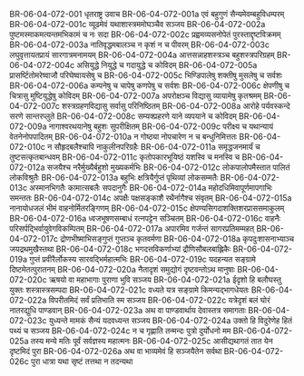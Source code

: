 BR-06-04-072-001  धृतराष्ट्र उवाच
BR-06-04-072-001a एवं बहुगुणं सैन्यमेवम्बहुविधम्परम्
BR-06-04-072-001c व्यूढमेवं यथाशास्त्रममोघञ्चैव सञ्जय
BR-06-04-072-002a पुष्टमस्माकमत्यन्तमभिकामं च नः सदा
BR-06-04-072-002c प्रह्वमव्यसनोपेतं पुरस्ताद्दृष्टविक्रमम्
BR-06-04-072-003a नातिवृद्धमबालञ्च न कृशं न च पीवरम्
BR-06-04-072-003c लघुवृत्तायतप्रायं सारगात्रमनामयम्
BR-06-04-072-004a आत्तसन्नाहशस्त्रञ्च बहुशस्त्रपरिग्रहम्
BR-06-04-072-004c असियुद्धे नियुद्धे च गदायुद्धे च कोविदम्
BR-06-04-072-005a प्रासर्ष्टितोमरेष्वाजौ परिघेष्वायसेषु च
BR-06-04-072-005c भिण्डिपालेषु शक्तीषु मुसलेषु च सर्वशः
BR-06-04-072-006a कम्पनेषु च चापेषु कणपेषु च सर्वशः
BR-06-04-072-006c क्षेपणीषु च चित्रासु मुष्टियुद्धेषु कोविदम्
BR-06-04-072-007a अपरोक्षञ्च विद्यासु व्यायामेषु कृतश्रमम्
BR-06-04-072-007c शस्त्रग्रहणविद्यासु सर्वासु परिनिष्ठितम्
BR-06-04-072-008a आरोहे पर्यवस्कन्दे सरणे सान्तरप्लुते
BR-06-04-072-008c सम्यक्प्रहरणे याने व्यपयाने च कोविदम्
BR-06-04-072-009a नागाश्वरथयानेषु बहुशः सुपरीक्षितम्
BR-06-04-072-009c परीक्ष्य च यथान्यायं वेतनेनोपपादितम्
BR-06-04-072-010a न गोष्ठ्या नोपचारेण न च बन्धुनिमित्ततः
BR-06-04-072-010c न सौहृदबलैश्चापि नाकुलीनपरिग्रहैः
BR-06-04-072-011a समृद्धजनमार्यं च तुष्टसत्कृतबान्धवम्
BR-06-04-072-011c कृतोपकारभूयिष्ठं यशस्वि च मनस्वि च
BR-06-04-072-012a सजयैश्च नरैर्मुख्यैर्बहुशो मुख्यकर्मभिः
BR-06-04-072-012c लोकपालोपमैस्तात पालितं लोकविश्रुतैः
BR-06-04-072-013a बहुभिः क्षत्रियैर्गुप्तं पृथिव्यां लोकसम्मतैः
BR-06-04-072-013c अस्मानभिगतैः कामात्सबलैः सपदानुगैः
BR-06-04-072-014a महोदधिमिवापूर्णमापगाभिः समन्ततः
BR-06-04-072-014c अपक्षैः पक्षसङ्काशै रथैर्नागैश्च संवृतम्
BR-06-04-072-015a नानायोधजलं भीमं वाहनोर्मितरङ्गिणम्
BR-06-04-072-015c क्षेपण्यसिगदाशक्तिशरप्राससमाकुलम्
BR-06-04-072-016a ध्वजभूषणसम्बाधं रत्नपट्टेन सञ्चितम्
BR-06-04-072-016c वाहनैः परिसर्पद्भिर्वायुवेगविकम्पितम्
BR-06-04-072-017a अपारमिव गर्जन्तं सागरप्रतिमम्महत्
BR-06-04-072-017c द्रोणभीष्माभिसङ्गुप्तं गुप्तञ्च कृतवर्मणा
BR-06-04-072-018a कृपदुःशासनाभ्याञ्च जयद्रथमुखैस्तथा
BR-06-04-072-018c भगदत्तविकर्णाभ्यां द्रौणिसौबलबाह्लिकैः
BR-06-04-072-019a गुप्तं प्रवीरैर्लोकस्य सारवद्भिर्महात्मभिः
BR-06-04-072-019c यदहन्यत सङ्ग्रामे दिष्टमेतत्पुरातनम्
BR-06-04-072-020a नैतादृशं समुद्योगं दृष्टवन्तोऽथ मानुषाः
BR-06-04-072-020c ऋषयो वा महाभागाः पुराणा भुवि सञ्जय
BR-06-04-072-021a ईदृशो हि बलौघस्तु युक्तः शस्त्रास्त्रसम्पदा
BR-06-04-072-021c वध्यते यत्र सङ्ग्रामे किमन्यद्भागधेयतः
BR-06-04-072-022a विपरीतमिदं सर्वं प्रतिभाति स्म सञ्जय
BR-06-04-072-022c यत्रेदृशं बलं घोरं नातरद्युधि पाण्डवान्
BR-06-04-072-023a अथ वा पाण्डवार्थाय देवास्तत्र समागताः
BR-06-04-072-023c युध्यन्ते मामकं सैन्यं यदवध्यन्त सञ्जय
BR-06-04-072-024a उक्तो हि विदुरेणेह हितं पथ्यं च सञ्जय
BR-06-04-072-024c न च गृह्णाति तन्मन्दः पुत्रो दुर्योधनो मम
BR-06-04-072-025a तस्य मन्ये मतिः पूर्वं सर्वज्ञस्य महात्मनः
BR-06-04-072-025c आसीद्यथागतं तात येन दृष्टमिदं पुरा
BR-06-04-072-026a अथ वा भाव्यमेवं हि सञ्जयैतेन सर्वथा
BR-06-04-072-026c पुरा धात्रा यथा सृष्टं तत्तथा न तदन्यथा

